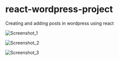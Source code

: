 # react-wordpress-project
Creating and adding posts in wordpress using react

![Screenshot_1](https://user-images.githubusercontent.com/109902776/232669329-e406c546-81c0-4b13-8919-306b314fffd1.png)

![Screenshot_2](https://user-images.githubusercontent.com/109902776/232669632-2abf55fb-faab-410a-a2fb-a4de210d3f7c.png)

![Screenshot_3](https://user-images.githubusercontent.com/109902776/232669669-d6d7dcd2-d964-4d80-9a21-c7511f93f549.png)

